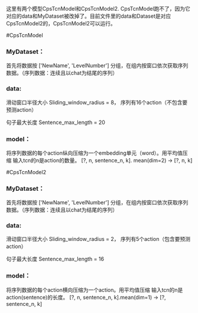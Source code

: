这里有两个模型CpsTcnModel和CpsTcnModel2.
CpsTcnModel跑不了，因为它对应的data和MyDataset被改掉了。目前文件里的data和Dataset是对应CpsTcnModel2的，CpsTcnModel2可以运行。

#CpsTcnModel

### MyDataset：
首先将数据按 ['NewName', 'LevelNumber'] 分组，在组内按窗口依次获取序列数据。（序列数据：连续且以chat为结尾的序列）

### data:
滑动窗口半径大小 Sliding_window_radius = 8， 序列有16个action（不包含要预测action）

句子最大长度 Sentence_max_length = 20


### model：
将序列数据的每个action纵向压缩为一个embedding单元（word）。用平均值压缩
输入tcn的n是action的数量。
[?,  n,  sentence_n,  k]. mean(dim=2)  ->  [?,  n,  k]


#CpsTcnModel2

### MyDataset：
首先将数据按 ['NewName', 'LevelNumber'] 分组，在组内按窗口依次获取序列数据。（序列数据：连续且以chat为结尾的序列）

### data:
滑动窗口半径大小 Sliding_window_radius = 2， 序列有5个action（包含要预测action）

句子最大长度 Sentence_max_length = 16


### model：
将序列数据的每个action横向压缩为一个action。用平均值压缩
输入tcn的n是action(sentence)的长度。
[?, n, sentence_n, k].mean(dim=1)  ->  [?, sentence_n, k]
